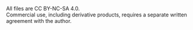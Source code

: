 All files are CC BY-NC-SA 4.0.  
Commercial use, including derivative products, requires a separate written agreement with the author.
